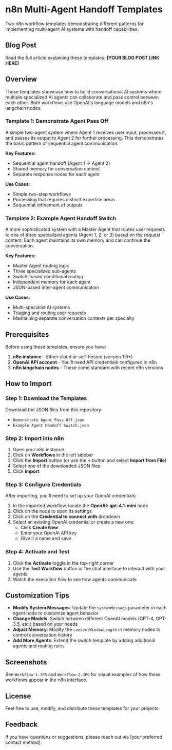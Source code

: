 # n8n Multi-Agent Handoff Templates

Two n8n workflow templates demonstrating different patterns for implementing multi-agent AI systems with handoff capabilities.

## Blog Post

Read the full article explaining these templates: **[YOUR BLOG POST LINK HERE]**

## Overview

These templates showcase how to build conversational AI systems where multiple specialized AI agents can collaborate and pass control between each other. Both workflows use OpenAI's language models and n8n's langchain nodes.

### Template 1: Demonstrate Agent Pass Off

A simple two-agent system where Agent 1 receives user input, processes it, and passes its output to Agent 2 for further processing. This demonstrates the basic pattern of sequential agent communication.

**Key Features:**
- Sequential agent handoff (Agent 1 → Agent 2)
- Shared memory for conversation context
- Separate response nodes for each agent

**Use Cases:**
- Simple two-step workflows
- Processing that requires distinct expertise areas
- Sequential refinement of outputs

### Template 2: Example Agent Handoff Switch

A more sophisticated system with a Master Agent that routes user requests to one of three specialized agents (Agent 1, 2, or 3) based on the request content. Each agent maintains its own memory and can continue the conversation.

**Key Features:**
- Master Agent routing logic
- Three specialized sub-agents
- Switch-based conditional routing
- Independent memory for each agent
- JSON-based inter-agent communication

**Use Cases:**
- Multi-specialist AI systems
- Triaging and routing user requests
- Maintaining separate conversation contexts per specialty

## Prerequisites

Before using these templates, ensure you have:

1. **n8n instance** - Either cloud or self-hosted (version 1.0+)
2. **OpenAI API account** - You'll need API credentials configured in n8n
3. **n8n langchain nodes** - These come standard with recent n8n versions

## How to Import

### Step 1: Download the Templates

Download the JSON files from this repository:
- `Demonstrate Agent Pass Off.json`
- `Example Agent Handoff Switch.json`

### Step 2: Import into n8n

1. Open your n8n instance
2. Click on **Workflows** in the left sidebar
3. Click the **Import** button (or use the **+** button and select **Import from File**)
4. Select one of the downloaded JSON files
5. Click **Import**

### Step 3: Configure Credentials

After importing, you'll need to set up your OpenAI credentials:

1. In the imported workflow, locate the **OpenAI: gpt-4.1-mini** node
2. Click on the node to open its settings
3. Click on the **Credential to connect with** dropdown
4. Select an existing OpenAI credential or create a new one:
   - Click **Create New**
   - Enter your OpenAI API key
   - Give it a name and save

### Step 4: Activate and Test

1. Click the **Activate** toggle in the top-right corner
2. Use the **Test Workflow** button or the chat interface to interact with your agents
3. Watch the execution flow to see how agents communicate

## Customization Tips

- **Modify System Messages**: Update the `systemMessage` parameter in each agent node to customize agent behavior
- **Change Models**: Switch between different OpenAI models (GPT-4, GPT-3.5, etc.) based on your needs
- **Adjust Memory**: Modify the `contextWindowLength` in memory nodes to control conversation history
- **Add More Agents**: Extend the switch template by adding additional agents and routing rules

## Screenshots

See `Workflow-1.JPG` and `Workflow-2.JPG` for visual examples of how these workflows appear in the n8n interface.

## License

Feel free to use, modify, and distribute these templates for your projects.

## Feedback

If you have questions or suggestions, please reach out via [your preferred contact method].
